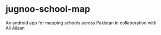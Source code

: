 jugnoo-school-map
=================

An android app for mapping schools across Pakistan in collaboration with Ali Ailaan

